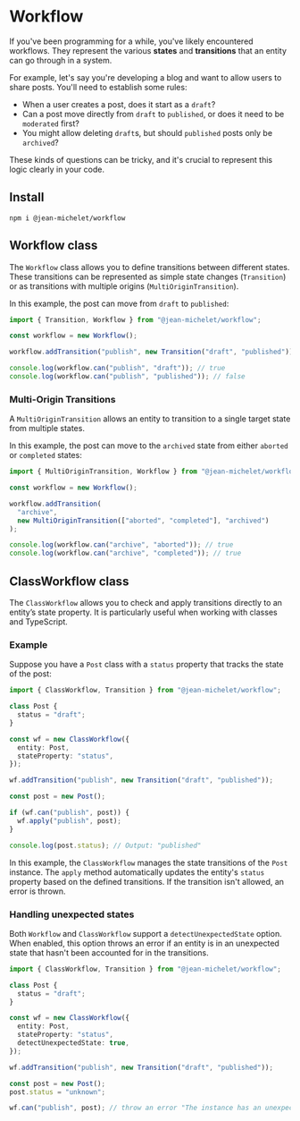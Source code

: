 # Workflow

If you've been programming for a while, you've likely encountered workflows. They represent the various **states** and **transitions** that an entity can go through in a system.

For example, let's say you're developing a blog and want to allow users to share posts. You'll need to establish some rules:

- When a user creates a post, does it start as a `draft`?
- Can a post move directly from `draft` to `published`, or does it need to be `moderated` first?
- You might allow deleting `draft`s, but should `published` posts only be `archived`?

These kinds of questions can be tricky, and it's crucial to represent this logic clearly in your code.

## Install
```
npm i @jean-michelet/workflow
```

## Workflow class

The `Workflow` class allows you to define transitions between different states. These transitions can be represented as simple state changes (`Transition`) or as transitions with multiple origins (`MultiOriginTransition`).

In this example, the post can move from `draft` to `published`:

```ts
import { Transition, Workflow } from "@jean-michelet/workflow";

const workflow = new Workflow();

workflow.addTransition("publish", new Transition("draft", "published"));

console.log(workflow.can("publish", "draft")); // true
console.log(workflow.can("publish", "published")); // false
```

### Multi-Origin Transitions

A `MultiOriginTransition` allows an entity to transition to a single target state from multiple states.

In this example, the post can move to the `archived` state from either `aborted` or `completed` states:

```ts
import { MultiOriginTransition, Workflow } from "@jean-michelet/workflow";

const workflow = new Workflow();

workflow.addTransition(
  "archive",
  new MultiOriginTransition(["aborted", "completed"], "archived")
);

console.log(workflow.can("archive", "aborted")); // true
console.log(workflow.can("archive", "completed")); // true
```

## ClassWorkflow class

The `ClassWorkflow` allows you to check and apply transitions directly to an entity’s state property. It is particularly useful when working with classes and TypeScript.

### Example

Suppose you have a `Post` class with a `status` property that tracks the state of the post:

```ts
import { ClassWorkflow, Transition } from "@jean-michelet/workflow";

class Post {
  status = "draft";
}

const wf = new ClassWorkflow({
  entity: Post,
  stateProperty: "status",
});

wf.addTransition("publish", new Transition("draft", "published"));

const post = new Post();

if (wf.can("publish", post)) {
  wf.apply("publish", post);
}

console.log(post.status); // Output: "published"
```

In this example, the `ClassWorkflow` manages the state transitions of the `Post` instance. The `apply` method automatically updates the entity's `status` property based on the defined transitions. If the transition isn't allowed, an error is thrown.

### Handling unexpected states

Both `Workflow` and `ClassWorkflow` support a `detectUnexpectedState` option. When enabled, this option throws an error if an entity is in an unexpected state that hasn't been accounted for in the transitions.

```ts
import { ClassWorkflow, Transition } from "@jean-michelet/workflow";

class Post {
  status = "draft";
}

const wf = new ClassWorkflow({
  entity: Post,
  stateProperty: "status",
  detectUnexpectedState: true,
});

wf.addTransition("publish", new Transition("draft", "published"));

const post = new Post();
post.status = "unknown";

wf.can("publish", post); // throw an error "The instance has an unexpected state 'unknown'"
```
